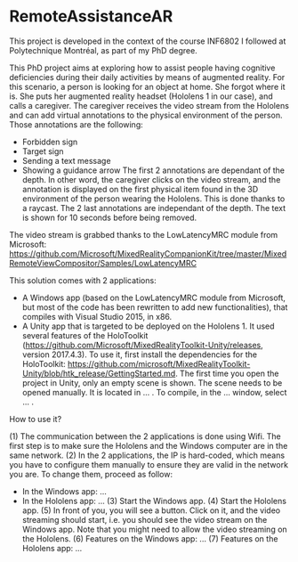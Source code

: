 # RemoteAssistanceAR

This project is developed in the context of the course INF6802 I followed at Polytechnique Montréal, as part of my PhD degree.

This PhD project aims at exploring how to assist people having cognitive deficiencies during their daily activities by means of augmented reality.
For this scenario, a person is looking for an object at home. She forgot where it is. She puts her augmented reality headset (Hololens 1 in our case), and calls a caregiver. The caregiver receives the video stream from the Hololens and can add virtual annotations to the physical environment of the person. Those annotations are the following:
- Forbidden sign
- Target sign
- Sending a text message
- Showing a guidance arrow
The first 2 annotations are dependant of the depth. In other word, the caregiver clicks on the video stream, and the annotation is displayed on the first physical item found in the 3D environment of the person wearing the Hololens. This is done thanks to a raycast.
The 2 last annotations are independant of the depth. The text is shown for 10 seconds before being removed.

The video stream is grabbed thanks to the LowLatencyMRC module from Microsoft: https://github.com/Microsoft/MixedRealityCompanionKit/tree/master/MixedRemoteViewCompositor/Samples/LowLatencyMRC

This solution comes with 2 applications:
- A Windows app (based on the LowLatencyMRC module from Microsoft, but most of the code has been rewritten to add new functionalities), that compiles with Visual Studio 2015, in x86.
- A Unity app that is targeted to be deployed on the Hololens 1. It used several features of the HoloToolkit (https://github.com/Microsoft/MixedRealityToolkit-Unity/releases, version 2017.4.3). To use it, first install the dependencies for the HoloToolkit: https://github.com/microsoft/MixedRealityToolkit-Unity/blob/htk_release/GettingStarted.md. The first time you open the project in Unity, only an empty scene is shown. The scene needs to be opened manually. It is located in ... . To compile, in the ... window, select ... . 

How to use it?

(1) The communication between the 2 applications is done using Wifi. The first step is to make sure the Hololens and the Windows computer are in the same network. 
(2) In the 2 applications, the IP is hard-coded, which means you have to configure them manually to ensure they are valid in the network you are. To change them, proceed as follow:
- In the Windows app: ...
- In the Hololens app: ...
(3) Start the Windows app.
(4) Start the Hololens app.
(5) In front of you, you will see a button. Click on it, and the video streaming should start, i.e. you should see the video stream on the Windows app. Note that you might need to allow the video streaming on the Hololens.
(6) Features on the Windows app:
...
(7) Features on the Hololens app:
...
